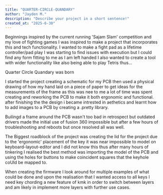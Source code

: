 ```yaml
---
title: "QUARTER-CIRCLE-QUANDARY"
author: "Jayden M."
description: "Describe your project in a short sentence!"
created_at: "2025-6-30"
---
```

Beginnings inspired by the current running 'Sajam Slam' competition and my love of fighting games I was inspired to make a project that incorporates this and tech functionality. I wanted to make a fight pad as a lifetime controller/pad play I was starting to find issues with execution but I could find any form fitting to me as I am left handed I also wanted to create a tool with wider functionality like also being able to play Tetris thus...

Quarter Circle Quandary was born

I started the project creating a schematic for my PCB then used a physical drawing of how my hand laid on a piece of paper to get ideas for the measurements of the frame as this was nee to me a lot of time was spent creating and reworking the PCB to make it both ergonomic and functional. after finishing the the design i became intrested in aethetics and learnt how to add images to a PCB by creating a .pretty library.

Builingd a frame around the PCB wasn't too bad in retrospect but outdated drivers made the initial use of fusion 360 impossible but after a few hours of troubleshooting and reboots but once resolved all was well.

The Biggest roadblock of the project was creating the lid for the project due to the 'ergonomic' placement of the key it was near impossible to model on keyboard-layout-editor and I did not know this thus after many hours of tinkering I realised the best method was importing the model of the PCB and using the holes for buttons to make coincident squares that the keyhole coUld be mapped to.

When creating the firmware I look around for multiple examples of what could be done and upon the realisation that I wanted access to all keys I need key chording a new feature of kmk in order to switch between layers and am likely in implement more layers with further use cases.
